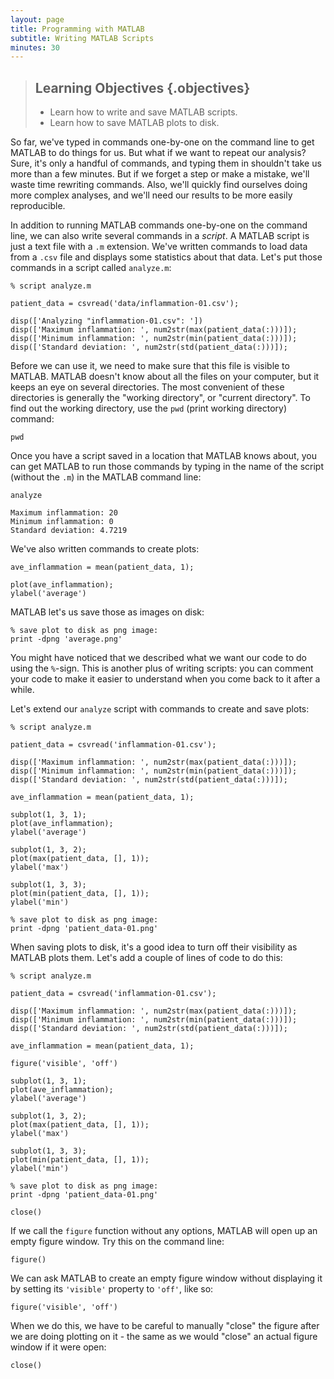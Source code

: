 ```yaml
---
layout: page
title: Programming with MATLAB
subtitle: Writing MATLAB Scripts
minutes: 30
---
```


> ## Learning Objectives {.objectives}
> * Learn how to write and save MATLAB scripts.
> * Learn how to save MATLAB plots to disk.

So far, we've typed in commands one-by-one on the command line
to get MATLAB to do things for us. But what if we want to repeat
our analysis? Sure, it's only a handful of commands,
and typing them in shouldn't take
us more than a few minutes. But if we forget a step or make a mistake,
we'll waste time rewriting commands. Also, we'll quickly find ourselves
doing more complex analyses, and we'll need our results to
be more easily reproducible.

In addition to running MATLAB commands one-by-one on the
command line, we can
also write several commands in a _script_. A MATLAB script
is just a text file with a `.m` extension. We've written
commands to load data from a `.csv` file and
displays some statistics about that data. Let's
put those commands in a script called `analyze.m`:

~~~{.matlab}
% script analyze.m

patient_data = csvread('data/inflammation-01.csv');

disp(['Analyzing "inflammation-01.csv": '])
disp(['Maximum inflammation: ', num2str(max(patient_data(:)))]);
disp(['Minimum inflammation: ', num2str(min(patient_data(:)))]);
disp(['Standard deviation: ', num2str(std(patient_data(:)))]);
~~~

Before we can use it, we need to make sure that this file is
visible to MATLAB. MATLAB doesn't know about all the files on your
computer, but it keeps an eye on several directories.
The most convenient of these directories is generally the
"working directory", or "current directory". To find out the
working directory, use the `pwd` (print working directory) command:

~~~{.matlab}
pwd
~~~

Once you have a script saved in a location that MATLAB knows about,
you can get MATLAB to run those commands by typing in the name
of the script (without the `.m`) in the MATLAB command line:

~~~{.matlab}
analyze
~~~

~~~{.matlab}
Maximum inflammation: 20
Minimum inflammation: 0
Standard deviation: 4.7219
~~~

We've also written commands to create plots:

~~~{.matlab}
ave_inflammation = mean(patient_data, 1);

plot(ave_inflammation);
ylabel('average')
~~~

MATLAB let's us save those as
images on disk:

~~~{.matlab}
% save plot to disk as png image:
print -dpng 'average.png'
~~~

You might have noticed that we described what we want
our code to do using the `%`-sign.
This is another plus of writing scripts: you can comment
your code to make it easier to understand when you come
back to it after a while.

Let's extend our `analyze` script with commands to
create and save plots:

~~~{.matlab}
% script analyze.m

patient_data = csvread('inflammation-01.csv');

disp(['Maximum inflammation: ', num2str(max(patient_data(:)))]);
disp(['Minimum inflammation: ', num2str(min(patient_data(:)))]);
disp(['Standard deviation: ', num2str(std(patient_data(:)))]);

ave_inflammation = mean(patient_data, 1);

subplot(1, 3, 1);
plot(ave_inflammation);
ylabel('average')

subplot(1, 3, 2);
plot(max(patient_data, [], 1));
ylabel('max')

subplot(1, 3, 3);
plot(min(patient_data, [], 1));
ylabel('min')

% save plot to disk as png image:
print -dpng 'patient_data-01.png'
~~~

When saving plots to disk,
it's a good idea to turn off their visibility as MATLAB plots them.
Let's add a couple of lines of code to do this:

~~~{.matlab}
% script analyze.m

patient_data = csvread('inflammation-01.csv');

disp(['Maximum inflammation: ', num2str(max(patient_data(:)))]);
disp(['Minimum inflammation: ', num2str(min(patient_data(:)))]);
disp(['Standard deviation: ', num2str(std(patient_data(:)))]);

ave_inflammation = mean(patient_data, 1);

figure('visible', 'off')

subplot(1, 3, 1);
plot(ave_inflammation);
ylabel('average')

subplot(1, 3, 2);
plot(max(patient_data, [], 1));
ylabel('max')

subplot(1, 3, 3);
plot(min(patient_data, [], 1));
ylabel('min')

% save plot to disk as png image:
print -dpng 'patient_data-01.png'

close()
~~~

If we call the `figure` function without any options,
MATLAB will open up an empty figure window.
Try this on the command line:

~~~{.matlab}
figure()
~~~

We can ask MATLAB to create an empty figure window without
displaying it by setting its `'visible'` property to `'off'`, like so:

~~~{.matlab}
figure('visible', 'off')
~~~

When we do this, we have to be careful to manually "close" the figure
after we are doing plotting on it - the same as we would "close"
an actual figure window if it were open:

~~~{.matlab}
close()
~~~
